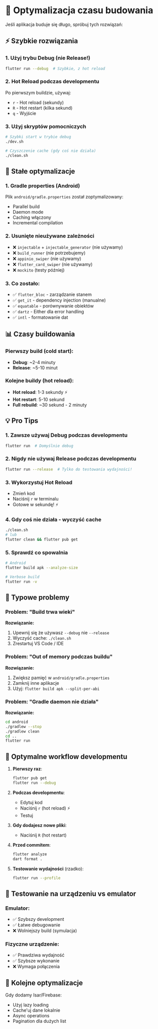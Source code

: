 # 🚀 Optymalizacja czasu budowania

Jeśli aplikacja buduje się długo, spróbuj tych rozwiązań:

## ⚡ Szybkie rozwiązania

### 1. Użyj trybu Debug (nie Release!)
```bash
flutter run --debug  # Szybkie, z hot reload
```

### 2. Hot Reload podczas developmentu
Po pierwszym buildzie, używaj:
- `r` - Hot reload (sekundy)
- `R` - Hot restart (kilka sekund)
- `q` - Wyjście

### 3. Użyj skryptów pomocniczych
```bash
# Szybki start w trybie debug
./dev.sh

# Czyszczenie cache (gdy coś nie działa)
./clean.sh
```

## 🔧 Stałe optymalizacje

### 1. Gradle properties (Android)
Plik `android/gradle.properties` został zoptymalizowany:
- Parallel build
- Daemon mode
- Caching włączony
- Incremental compilation

### 2. Usunięte nieużywane zależności
- ❌ `injectable` + `injectable_generator` (nie używamy)
- ❌ `build_runner` (nie potrzebujemy)
- ❌ `appinio_swiper` (nie używamy)
- ❌ `flutter_card_swiper` (nie używamy)
- ❌ `mockito` (testy później)

### 3. Co zostało:
- ✅ `flutter_bloc` - zarządzanie stanem
- ✅ `get_it` - dependency injection (manualne)
- ✅ `equatable` - porównywanie obiektów
- ✅ `dartz` - Either dla error handling
- ✅ `intl` - formatowanie dat

## 📊 Czasy buildowania

### Pierwszy build (cold start):
- **Debug**: ~2-4 minuty
- **Release**: ~5-10 minut

### Kolejne buildy (hot reload):
- **Hot reload**: 1-3 sekundy ⚡
- **Hot restart**: 5-10 sekund
- **Full rebuild**: ~30 sekund - 2 minuty

## 💡 Pro Tips

### 1. Zawsze używaj Debug podczas developmentu
```bash
flutter run  # Domyślnie debug
```

### 2. Nigdy nie używaj Release podczas developmentu
```bash
flutter run --release  # Tylko do testowania wydajności!
```

### 3. Wykorzystuj Hot Reload
- Zmień kod
- Naciśnij `r` w terminalu
- Gotowe w sekundę! ⚡

### 4. Gdy coś nie działa - wyczyść cache
```bash
./clean.sh
# lub
flutter clean && flutter pub get
```

### 5. Sprawdź co spowalnia
```bash
# Android
flutter build apk --analyze-size

# Verbose build
flutter run -v
```

## 🐛 Typowe problemy

### Problem: "Build trwa wieki"
**Rozwiązanie:**
1. Upewnij się że używasz `--debug` nie `--release`
2. Wyczyść cache: `./clean.sh`
3. Zrestartuj VS Code / IDE

### Problem: "Out of memory podczas buildu"
**Rozwiązanie:**
1. Zwiększ pamięć w `android/gradle.properties`
2. Zamknij inne aplikacje
3. Użyj: `flutter build apk --split-per-abi`

### Problem: "Gradle daemon nie działa"
**Rozwiązanie:**
```bash
cd android
./gradlew --stop
./gradlew clean
cd ..
flutter run
```

## 🎯 Optymalne workflow developmentu

1. **Pierwszy raz**:
   ```bash
   flutter pub get
   flutter run --debug
   ```

2. **Podczas developmentu**:
   - Edytuj kod
   - Naciśnij `r` (hot reload) ⚡
   - Testuj

3. **Gdy dodajesz nowe pliki**:
   - Naciśnij `R` (hot restart)
   
4. **Przed commitem**:
   ```bash
   flutter analyze
   dart format .
   ```

5. **Testowanie wydajności** (rzadko):
   ```bash
   flutter run --profile
   ```

## 📱 Testowanie na urządzeniu vs emulator

### Emulator:
- ✅ Szybszy development
- ✅ Łatwe debugowanie
- ❌ Wolniejszy build (symulacja)

### Fizyczne urządzenie:
- ✅ Prawdziwa wydajność
- ✅ Szybsze wykonanie
- ❌ Wymaga połączenia

## 🚀 Kolejne optymalizacje

Gdy dodamy Isar/Firebase:
- Użyj lazy loading
- Cache'uj dane lokalnie
- Async operations
- Pagination dla dużych list
